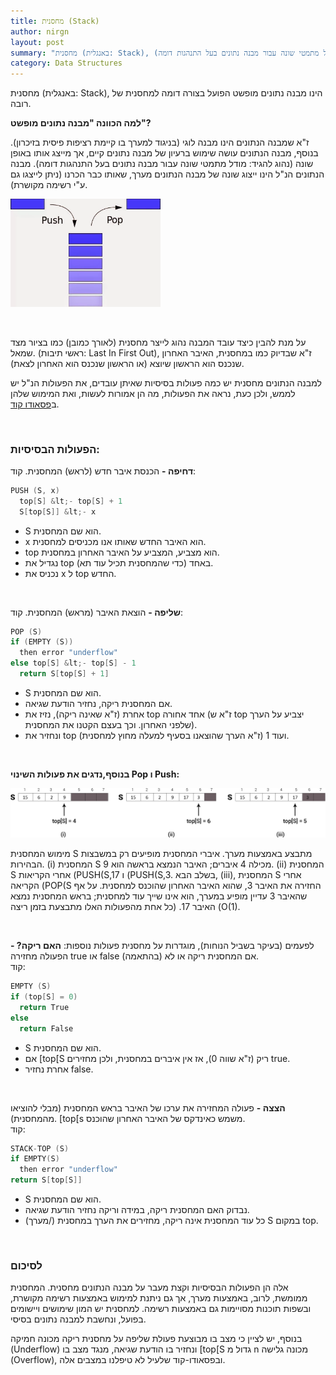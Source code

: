 ```yaml
---
title: מחסנית (Stack)
author: nirgn
layout: post
summary: "מחסנית (באנגלית: Stack), הינו מבנה נתונים מופשט הפועל ( מבנה לוגי, בניגוד למערך בו קיימת רציפות פיסית בזיכרון) בצורה דומה למחסנית של רובה. בנוסף, מבנה הנתונים עושה שימוש ברעיון של מבנה נתונים קיים, אך מייצג אותו באופן שונה (נהוג להגיד: מודל מתמטי שונה עבור מבנה נתונים בעל התנהגות דומה)."
category: Data Structures
---
```

מחסנית (באנגלית: Stack), הינו מבנה נתונים מופשט הפועל בצורה דומה למחסנית של רובה.

**למה הכוונה "מבנה נתונים מופשט"?**

ז"א שמבנה הנתונים הינו מבנה לוגי (בניגוד למערך בו קיימת רציפות פיסית בזיכרון). בנוסף, מבנה הנתונים עושה שימוש ברעיון של מבנה נתונים קיים, אך מייצג אותו באופן שונה (נהוג להגיד: מודל מתמטי שונה עבור מבנה נתונים בעל התנהגות דומה). מבנה הנתונים הנ"ל הינו ייצוג שונה של מבנה הנתונים מערך, שאותו כבר הכרנו (ניתן לייצגו גם ע"י רשימה מקושרת).

<!--more-->

<div class="left">
  <img src="/images/posts/stack/Stack.png" alt="Stack" style="width: 15rem;">
</div>

&nbsp;

על מנת להבין כיצד עובד המבנה נהוג לייצר מחסנית (לאורך כמובן) כמו בציור מצד שמאל.
(ראשי תיבות: Last In First Out), ז"א שבדיוק כמו במחסנית, האיבר האחרון שנכנס הוא הראשון שיוצא (או הראשון שנכנס הוא האחרון לצאת).

למבנה הנתונים מחסנית יש כמה פעולות בסיסיות שאיתן עובדים, את הפעולות הנ"ל יש לממש, ולכן כעת, נראה את הפעולות, מה הן אמורות לעשות, ואת המימוש שלהן ב[פסאודו קוד](http://en.wikipedia.org/wiki/Pseudocode).

&nbsp;

### הפעולות הבסיסיות:
**דחיפה -** הכנסת איבר חדש (לראש) המחסנית.
קוד:

```c
PUSH (S, x)
  top[S] &lt;- top[S] + 1
  S[top[S]] &lt;- x
```

  * S הוא שם המחסנית.
  * x הוא האיבר החדש שאותו אנו מכניסים למחסנית.
  * top הוא מצביע, המצביע על האיבר האחרון במחסנית.
  * נגדיל את top באחד (כדי שהמחסנית תכיל עוד תא).
  * נכניס את x ל top החדש.

&nbsp;

**שליפה -** הוצאת האיבר (מראש) המחסנית.
קוד:

```c
POP (S)
if (EMPTY (S))
  then error "underflow"
else top[S] &lt;- top[S] - 1
  return S[top[S] + 1]
```

  * S הוא שם המחסנית.
  * אם המחסנית ריקה, נחזיר הודעת שגיאה.
  * אחרת (ז"א שאינה ריקה), נזיז את top אחד אחורה (ז"א ש top יצביע על הערך שלפני האחרון. וכך בעצם הקטנו את המחסנית).
  * ונחזיר את top ועוד 1 (ז"א הערך שהוצאנו בסעיף למעלה מחוץ למחסנית).

&nbsp;

**בנוסף,נדגים את פעולות השינוי Pop ו Push:**

<div style="text-align: center;">
  <img src="/images/posts/stack/Push__Pop_Example.png" alt="Push & Pop Example">
</div>

מימוש המחסנית S מתבצע באמצעות מערך. איברי המחסנית מופיעים רק במשבצות הבהירות. (i) המחסנית S מכילה 4 איברים; האיבר הנמצא בראשה הוא 9. (ii) המחסנית S אחרי הקריאות (PUSH(S,17 ו (PUSH(S,3. בשלב הבא, (iii), המחסנית S אחרי הקריאה (POP(S החזירה את האיבר 3, שהוא האיבר האחרון שהוכנס למחסנית. על אף שהאיבר 3 עדיין מופיע במערך, הוא אינו שייך עוד למחסנית; בראש המחסנית נמצא האיבר 17. (כל אחת מהפעולות האלו מתבצעת בזמן ריצה (O(1).

&nbsp;

לפעמים (בעיקר בשביל הנוחות), מוגדרות על מחסנית פעולות נוספות:
**האם ריקה? -** הפעולה מחזירה true או false אם המחסנית ריקה או לא (בהתאמה).  
קוד:

```c
EMPTY (S)
if (top[S] = 0)
  return True
else
  return False
```

  * S הוא שם המחסנית.
  * אם [top[S ריק (ז"א שווה 0), אז אין איברים במחסנית, ולכן מחזירים true.
  * אחרת נחזיר false.

&nbsp;

**הצצה -** פעולה המחזירה את ערכו של האיבר בראש המחסנית (מבלי להוציאו מהמחסנית). [top[s משמש כאינדקס של האיבר האחרון שהוכנס.  
קוד:

```c
STACK-TOP (S)
if EMPTY(S)
  then error "underflow"
return S[top[S]]
```

  * S הוא שם המחסנית.
  * נבדוק האם המחסנית ריקה, במידה וריקה נחזיר הודעת שגיאה.
  * כל עוד המחסנית אינה ריקה, מחזירים את הערך במחסנית (/מערך) S במקום top.

&nbsp;

### לסיכום

אלה הן הפעולות הבסיסיות וקצת מעבר על מבנה הנתונים מחסנית. המחסנית ממומשת, לרוב, באמצעות מערך, אך גם ניתנת למימוש באמצעות רשימה מקושרת, ובשפות תוכנות מסויימות גם באמצעות רשימה. למחסנית יש המון שימושים ויישומים בפועל, ונחשבת למבנה נתונים בסיסי.

בנוסף, יש לציין כי מצב בו מבוצעת פעולת שליפה על מחסנית ריקה מכונה חמיקה (Underflow) ונחזיר בו הודעת שגיאה, מנגד מצב בו [top[S גדול מ n מכונה גלישה (Overflow), ובפסאודו-קוד שלעיל לא טיפלנו במצבים אלה.
